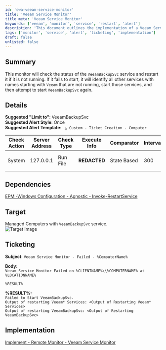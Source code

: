 ```yaml
---
id: 'cwa-veeam-service-monitor'
title: 'Veeam Service Monitor'
title_meta: 'Veeam Service Monitor'
keywords: ['veeam', 'monitor', 'service', 'restart', 'alert']
description: 'This document outlines the implementation of a Veeam Service Monitor that checks the status of the VeeamBackupSvc service, restarts it if it is not running, and manages dependencies on other Veeam services. It includes details on alerting, ticketing, and implementation steps.'
tags: ['monitor', 'service', 'alert', 'ticketing', 'implementation']
draft: false
unlisted: false
---
```

## Summary

This monitor will check the status of the `VeeamBackupSvc` service and restart it if it is not running. If it fails to start, it will identify all other services with names starting with `Veeam` that are not running, start those services, and then attempt to start `VeeamBackupSvc` again.

## Details

**Suggested "Limit to"**: VeeamBackupSvc  
**Suggested Alert Style**: Once  
**Suggested Alert Template**: ` △ Custom - Ticket Creation - Computer`  

| Check Action | Server Address | Check Type | Execute Info | Comparator | Interval | Result |
|--------------|----------------|------------|---------------|-------------|----------|--------|
| System       | 127.0.0.1     | Run File   | **REDACTED**  | State Based | 300      | ![Result Image](5078775/docs/16366362/images/23932280) |

## Dependencies

[EPM -Windows Configuration - Agnostic - Invoke-RestartService](https://proval.itglue.com/DOC-5078775-11032222)

## Target

Managed Computers with `VeeamBackupSvc` service.  
![Target Image](5078775/docs/16366362/images/23932321)  

## Ticketing

**Subject**: `Veeam Service Monitor - Failed - %ComputerName%`  

**Body:**  
`Veeam Service Monitor Failed on %CLIENTNAME%\\%COMPUTERNAME% at %LOCATIONNAME%`  

`%RESULT%`  

**%RESULT%:**  
`Failed to Start VeeamBackupSvc.`  
`Output of restarting Veeam* Services: <Output of Restarting Veeam* Services>`  
`Output of restarting VeeamBackupSvc: <Output of Restarting VeeamBackupSvc>`  

## Implementation

[Implement - Remote Monitor - Veeam Service Monitor](https://proval.itglue.com/DOC-5078775-16366763)

